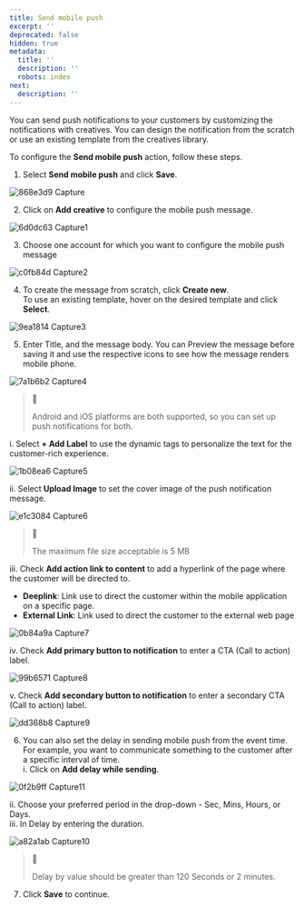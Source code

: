 ```yaml
---
title: Send mobile push
excerpt: ''
deprecated: false
hidden: true
metadata:
  title: ''
  description: ''
  robots: index
next:
  description: ''
---
```

You can send push notifications to your customers by customizing the notifications with creatives. You can design the notification from the scratch or use an existing template from the creatives library.

To configure the **Send mobile push** action, follow these steps.

1. Select **Send mobile push** and click **Save**.

![868e3d9 Capture](https://files.readme.io/868e3d9-Capture.PNG)

2. Click on **Add creative** to configure the mobile push message.

![6d0dc63 Capture1](https://files.readme.io/6d0dc63-Capture1.PNG)

3. Choose one account for which you want to configure the mobile push message

![c0fb84d Capture2](https://files.readme.io/c0fb84d-Capture2.PNG)

4. To create the message from scratch, click **Create new**.\
   To use an existing template, hover on the desired template and click **Select**.

![9ea1814 Capture3](https://files.readme.io/9ea1814-Capture3.png)

5. Enter Title, and the message body. You can Preview the message before saving it and use the respective icons to see how the message renders mobile phone. 

![7a1b6b2 Capture4](https://files.readme.io/7a1b6b2-Capture4.PNG)

> 📘
>
> Android and iOS platforms are both supported, so you can set up push notifications for both.

i. Select **+ Add Label** to use the dynamic tags to personalize the text for the customer-rich experience.

![1b08ea6 Capture5](https://files.readme.io/1b08ea6-Capture5.png)

ii. Select **Upload Image** to set the cover image of the push notification message.

![e1c3084 Capture6](https://files.readme.io/e1c3084-Capture6.PNG)

> 📘
>
> The maximum file size acceptable is 5 MB

iii. Check **Add action link to content** to add a hyperlink of the page where the customer will be directed to.

* **Deeplink**: Link use to direct the customer within the mobile application on a specific page.
* **External Link**: Link used to direct the customer to the external web page  

![0b84a9a Capture7](https://files.readme.io/0b84a9a-Capture7.PNG)

iv. Check **Add primary button to notification** to enter a CTA (Call to action) label.

![99b6571 Capture8](https://files.readme.io/99b6571-Capture8.PNG)

v. Check **Add secondary button to notification** to enter a secondary CTA (Call to action) label.

![dd368b8 Capture9](https://files.readme.io/dd368b8-Capture9.PNG)

6. You can also set the delay in sending mobile push from the event time. For example, you want to communicate something to the customer after a specific interval of time.\
   i. Click on **Add delay while sending**.

![0f2b9ff Capture11](https://files.readme.io/0f2b9ff-Capture11.PNG)

ii. Choose your preferred period in the drop-down - Sec, Mins, Hours, or Days.\
iii. In Delay by entering the duration.

![a82a1ab Capture10](https://files.readme.io/a82a1ab-Capture10.png)

> 📘
>
> Delay by value should be greater than 120 Seconds or 2 minutes.

7. Click **Save** to continue.
